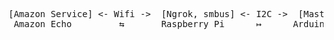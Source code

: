 <pre> 
[Amazon Service] <- Wifi ->  [Ngrok, smbus] <- I2C ->  [Master] <- NRF24L01 -> [Slave Arduinos] 
 Amazon Echo         ⇆       Raspberry Pi      ↦      Arduino      ⇆          AllOtherArduinos
</pre>

